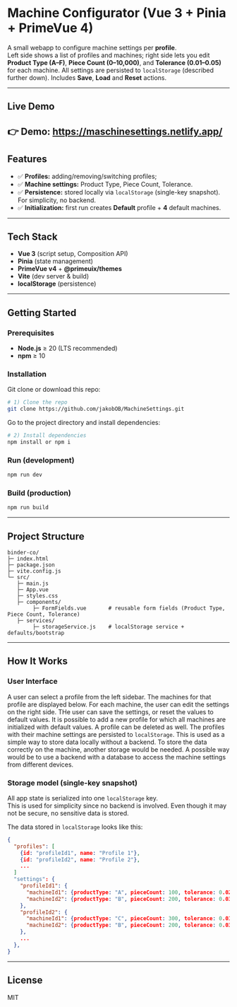 # Machine Configurator (Vue 3 + Pinia + PrimeVue 4)

A small webapp to configure machine settings per **profile**.  
Left side shows a list of profiles and machines; right side lets you edit **Product Type (A–F)**, **Piece Count (0–10,000)**,
and **Tolerance (0.01–0.05)** for each machine. 
All settings are persisted to `localStorage` (described further down). Includes **Save**, **Load** and **Reset** actions.

---

## Live Demo

👉 **Demo:** https://maschinesettings.netlify.app/
---

## Features

- ✅ **Profiles:** adding/removing/switching profiles;
- ✅ **Machine settings:** Product Type, Piece Count, Tolerance.
- ✅ **Persistence:** stored locally via `localStorage` (single-key snapshot). For simplicity, no backend.
- ✅ **Initialization:** first run creates **Default** profile + **4** default machines.
---

## Tech Stack

- **Vue 3** (script setup, Composition API)
- **Pinia** (state management)
- **PrimeVue v4** + **@primeuix/themes**
- **Vite** (dev server & build)
- **localStorage** (persistence)

---

## Getting Started

### Prerequisites
- **Node.js** ≥ 20 (LTS recommended)
- **npm** ≥ 10

### Installation
Git clone or download this repo:
```bash
# 1) Clone the repo
git clone https://github.com/jakobOB/MachineSettings.git
```

Go to the project directory and install dependencies:
```bash
# 2) Install dependencies
npm install or npm i
```

### Run (development)

```bash
npm run dev
```

### Build (production)

```bash
npm run build
```

---

## Project Structure

```
binder-co/
├─ index.html
├─ package.json
├─ vite.config.js
└─ src/
   ├─ main.js
   ├─ App.vue
   ├─ styles.css
   ├─ components/
        ├─ FormFields.vue       # reusable form fields (Product Type, Piece Count, Tolerance)
   ├─ services/
        ├─ storageService.js    # localStorage service + defaults/bootstrap
```

---


## How It Works

### User Interface
A user can select a profile from the left sidebar. The machines for that profile are displayed below. For each machine,
the user can edit the settings on the right side. THe user can save the settings, or reset the values to default values.
It is possible to add a new profile for which all machines are initialized with default values. A profile can be deleted as well.
The profiles with their machine settings are persisted to `localStorage`. This is used as a simple way to store data locally without a backend.
To store the data correctly on the machine, another storage would be needed. 
A possible way would be to use a backend with a database to access the machine settings from different devices.

### Storage model (single-key snapshot)
All app state is serialized into one `localStorage` key.  
This is used for simplicity since no backend is involved. Even though it may not be secure, no sensitive data is stored.

The data stored in `localStorage` looks like this:
```json
{
  "profiles": [
    {id: "profileId1", name: "Profile 1"},
    {id: "profileId2", name: "Profile 2"},
    ...
  ]
  "settings": {
    "profileId1": {
      "machineId1": {productType: "A", pieceCount: 100, tolerance: 0.02},
      "machineId2": {productType: "B", pieceCount: 200, tolerance: 0.03}
    },
    "profileId2": {
      "machineId1": {productType: "C", pieceCount: 300, tolerance: 0.01},
      "machineId2": {productType: "B", pieceCount: 200, tolerance: 0.03}
    },
    ...
  },
}
```

---
## License

MIT
